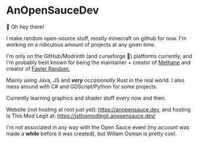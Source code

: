 # AnOpenSauceDev
👋 Oh hey there!

I make random open-source stuff, mostly minecraft on github for now. I'm working on a ridiculous amount of projects at any given time. <br>


I'm only on the GitHub/Modrinth (and curseforge 🤢) platforms currently, and I'm probably best known for being the maintainer + creator of [Methane](https://modrinth.com/mod/methane) and creator of [Faster Random.](https://modrinth.com/mod/faster-random)

Mainly using Java, JS and _**very** occasionally_ Rust in the real world. I also mess around with C# and GDScript/Python for some projects.

Currently learning graphics and shader stuff every now and then.

Website (not hosting at root just yet): https://anopensauce.dev, and hosting Is This Mod Legit at: https://isthismodlegit.anopensauce.dev/

I'm not associated in any way with the Open Sauce event (my account was made a **while** before it was created), but Willam Osman is pretty cool.
